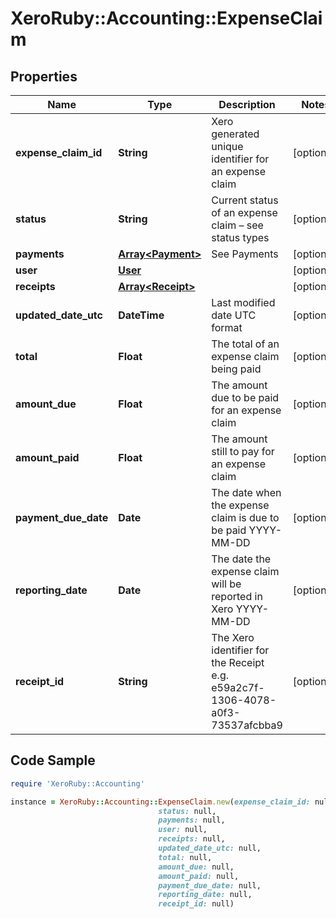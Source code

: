 # XeroRuby::Accounting::ExpenseClaim

## Properties

Name | Type | Description | Notes
------------ | ------------- | ------------- | -------------
**expense_claim_id** | **String** | Xero generated unique identifier for an expense claim | [optional] 
**status** | **String** | Current status of an expense claim – see status types | [optional] 
**payments** | [**Array&lt;Payment&gt;**](Payment.md) | See Payments | [optional] 
**user** | [**User**](User.md) |  | [optional] 
**receipts** | [**Array&lt;Receipt&gt;**](Receipt.md) |  | [optional] 
**updated_date_utc** | **DateTime** | Last modified date UTC format | [optional] 
**total** | **Float** | The total of an expense claim being paid | [optional] 
**amount_due** | **Float** | The amount due to be paid for an expense claim | [optional] 
**amount_paid** | **Float** | The amount still to pay for an expense claim | [optional] 
**payment_due_date** | **Date** | The date when the expense claim is due to be paid YYYY-MM-DD | [optional] 
**reporting_date** | **Date** | The date the expense claim will be reported in Xero YYYY-MM-DD | [optional] 
**receipt_id** | **String** | The Xero identifier for the Receipt e.g.  e59a2c7f-1306-4078-a0f3-73537afcbba9 | [optional] 

## Code Sample

```ruby
require 'XeroRuby::Accounting'

instance = XeroRuby::Accounting::ExpenseClaim.new(expense_claim_id: null,
                                 status: null,
                                 payments: null,
                                 user: null,
                                 receipts: null,
                                 updated_date_utc: null,
                                 total: null,
                                 amount_due: null,
                                 amount_paid: null,
                                 payment_due_date: null,
                                 reporting_date: null,
                                 receipt_id: null)
```


